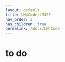 ```yaml
---
layout: default
title: LM4Code/LM4SE
nav_order: 3
has_children: true
permalink: /docs/LM4Code
---
```


# to do

